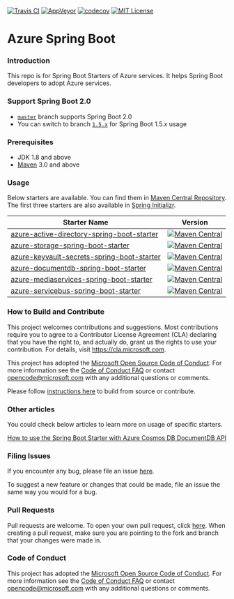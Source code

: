 [![Travis CI](https://travis-ci.org/Microsoft/azure-spring-boot.svg?branch=master)](https://travis-ci.org/Microsoft/azure-spring-boot)
[![AppVeyor](https://ci.appveyor.com/api/projects/status/af0qeprdv3g9ox07/branch/master?svg=true)](https://ci.appveyor.com/project/yungez/azure-spring-boot)
[![codecov](https://codecov.io/gh/Microsoft/azure-spring-boot/branch/master/graph/badge.svg)](https://codecov.io/gh/Microsoft/azure-spring-boot)
[![MIT License](http://img.shields.io/badge/license-MIT-green.svg) ](https://github.com/Microsoft/azure-spring-boot/blob/master/LICENSE)

# Azure Spring Boot

### Introduction

This repo is for Spring Boot Starters of Azure services. It helps Spring Boot developers to adopt Azure services.

### Support Spring Boot 2.0

- [`master`](https://github.com/Microsoft/azure-spring-boot/tree/master) branch supports Spring Boot 2.0
- You can switch to branch [`1.5.x`](https://github.com/Microsoft/azure-spring-boot/tree/1.5.x) for Spring Boot 1.5.x usage 

### Prerequisites
- JDK 1.8 and above
- [Maven](http://maven.apache.org/) 3.0 and above

### Usage

Below starters are available. You can find them in [Maven Central Repository](https://search.maven.org/).
The first three starters are also available in [Spring Initializr](http://start.spring.io/). 

Starter Name | Version
---|---
[azure-active-directory-spring-boot-starter](azure-spring-boot-starters/azure-active-directory-spring-boot-starter/README.md) | [![Maven Central](https://img.shields.io/maven-central/v/com.microsoft.azure/azure-active-directory-spring-boot-starter.svg)](http://search.maven.org/#search%7Cga%7C1%7Cg%3A%22com.microsoft.azure%22%20AND%20a%3A%22azure-active-directory-spring-boot-starter%22)
[azure-storage-spring-boot-starter](azure-spring-boot-starters/azure-storage-spring-boot-starter/README.md) | [![Maven Central](https://img.shields.io/maven-central/v/com.microsoft.azure/azure-storage-spring-boot-starter.svg)](http://search.maven.org/#search%7Cga%7C1%7Cg%3A%22com.microsoft.azure%22%20AND%20a%3A%22azure-storage-spring-boot-starter%22)
[azure-keyvault-secrets-spring-boot-starter](azure-spring-boot-starters/azure-keyvault-secrets-spring-boot-starter/README.md) | [![Maven Central](https://img.shields.io/maven-central/v/com.microsoft.azure/azure-keyvault-secrets-spring-boot-starter.svg)](http://search.maven.org/#search%7Cga%7C1%7Cg%3A%22com.microsoft.azure%22%20AND%20a%3A%22azure-keyvault-secrets-spring-boot-starter%22)
[azure-documentdb-spring-boot-starter](azure-spring-boot-starters/azure-documentdb-spring-boot-starter/README.md) | [![Maven Central](https://img.shields.io/maven-central/v/com.microsoft.azure/azure-documentdb-spring-boot-starter.svg)](http://search.maven.org/#search%7Cga%7C1%7Cg%3A%22com.microsoft.azure%22%20AND%20a%3A%22azure-documentdb-spring-boot-starter%22)
[azure-mediaservices-spring-boot-starter](azure-spring-boot-starters/azure-mediaservices-spring-boot-starter/README.md) | [![Maven Central](https://img.shields.io/maven-central/v/com.microsoft.azure/azure-mediaservices-spring-boot-starter.svg)](http://search.maven.org/#search%7Cga%7C1%7Cg%3A%22com.microsoft.azure%22%20AND%20a%3A%22azure-mediaservices-spring-boot-starter%22)
[azure-servicebus-spring-boot-starter](azure-spring-boot-starters/azure-servicebus-spring-boot-starter/README.md) | [![Maven Central](https://img.shields.io/maven-central/v/com.microsoft.azure/azure-servicebus-spring-boot-starter.svg)](http://search.maven.org/#search%7Cga%7C1%7Cg%3A%22com.microsoft.azure%22%20AND%20a%3A%22azure-servicebus-spring-boot-starter%22)



### How to Build and Contribute
This project welcomes contributions and suggestions.  Most contributions require you to agree to a Contributor License Agreement (CLA) declaring that you have the right to, and actually do, grant us the rights to use your contribution. For details, visit https://cla.microsoft.com.

This project has adopted the [Microsoft Open Source Code of Conduct](https://opensource.microsoft.com/codeofconduct/).
For more information see the [Code of Conduct FAQ](https://opensource.microsoft.com/codeofconduct/faq/) or
contact [opencode@microsoft.com](mailto:opencode@microsoft.com) with any additional questions or comments.

Please follow [instructions here](./HowToContribute.md) to build from source or contribute.

### Other articles
You could check below articles to learn more on usage of specific starters.

[How to use the Spring Boot Starter with Azure Cosmos DB DocumentDB API](https://docs.microsoft.com/en-us/azure/cosmos-db/documentdb-java-spring-boot-starter-with-cosmos-db)

### Filing Issues

If you encounter any bug, please file an issue [here](https://github.com/Microsoft/azure-spring-boot/issues/new).

To suggest a new feature or changes that could be made, file an issue the same way you would for a bug.

### Pull Requests

Pull requests are welcome. To open your own pull request, click [here](https://github.com/Microsoft/azure-spring-boot/compare). When creating a pull request, make sure you are pointing to the fork and branch that your changes were made in.

### Code of Conduct

This project has adopted the [Microsoft Open Source Code of Conduct](https://opensource.microsoft.com/codeofconduct/). For more information see the [Code of Conduct FAQ](https://opensource.microsoft.com/codeofconduct/faq/) or contact [opencode@microsoft.com](mailto:opencode@microsoft.com) with any additional questions or comments.
